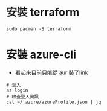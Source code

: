 # 安裝 terraform
```shell
sudo pacman -S terraform
```
# 安裝 azure-cli
- 看起來目前只能從 aur 裝了[link](https://aur.archlinux.org/packages/azure-cli/)
```shell
# 登入
az login
# 檢查登入資訊
cat ~/.azure/azureProfile.json | jq
```